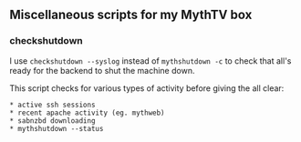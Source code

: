 ## Miscellaneous scripts for my MythTV box

### checkshutdown

I use `checkshutdown --syslog` instead of `mythshutdown -c` to check that all's
ready for the backend to shut the machine down.

This script checks for various types of activity before giving the all clear:

    * active ssh sessions
    * recent apache activity (eg. mythweb)
    * sabnzbd downloading
    * mythshutdown --status

